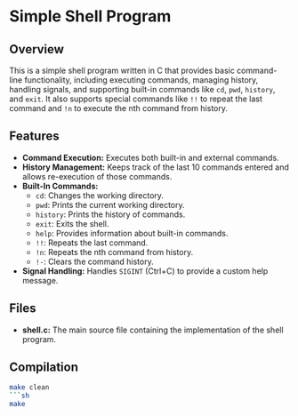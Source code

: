 # Simple Shell Program

## Overview

This is a simple shell program written in C that provides basic command-line functionality, including executing commands, managing history, handling signals, and supporting built-in commands like `cd`, `pwd`, `history`, and `exit`. It also supports special commands like `!!` to repeat the last command and `!n` to execute the nth command from history.

## Features

- **Command Execution:** Executes both built-in and external commands.
- **History Management:** Keeps track of the last 10 commands entered and allows re-execution of those commands.
- **Built-In Commands:**
  - `cd`: Changes the working directory.
  - `pwd`: Prints the current working directory.
  - `history`: Prints the history of commands.
  - `exit`: Exits the shell.
  - `help`: Provides information about built-in commands.
  - `!!`: Repeats the last command.
  - `!n`: Repeats the nth command from history.
  - `!-`: Clears the command history.
- **Signal Handling:** Handles `SIGINT` (Ctrl+C) to provide a custom help message.

## Files

- **shell.c:** The main source file containing the implementation of the shell program.

## Compilation

```sh
make clean
```sh
make

